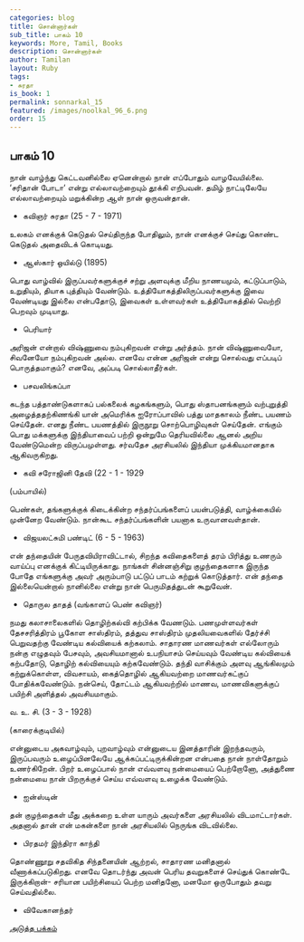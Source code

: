```yaml
---
categories: blog
title: சொன்னார்கள்
sub_title: பாகம் 10
keywords: More, Tamil, Books
description: சொன்னார்கள்
author: Tamilan
layout: Ruby
tags:
- சுரதா
is_book: 1
permalink: sonnarkal_15
featured: /images/noolkal_96_6.png
order: 15
---
```



## பாகம் 10

நான் வாழ்ந்து கெட்டவனில்லை ஏனென்றால் நான் எப்போதும் வாழவேயில்லை. ‘சரிதான் போடா‘ என்று எல்லாவற்றையும் தூக்கி எறிபவன். தமிழ் நாட்டிலேயே எல்லாவற்றையும் மறுக்கின்ற ஆள் நான் ஒருவன்தான்.

  * கவிஞர் சுரதா (25 - 7 - 1971)

உலகம் எனக்குக் கெடுதல் செய்திருந்த போதிலும், நான் எனக்குச் செய்து கொண்ட கெடுதல் அதைவிடக் கொடியது.

  * ஆஸ்கார் ஒயில்டு (1895)

பொது வாழ்வில் இருப்பவர்களுக்குச் சற்று அளவுக்கு மீறிய நாணயமும், கட்டுப்பாடும், உறுதியும், தியாக புத்தியும் வேண்டும். உத்தியோகத்திலிருப்பவர்களுக்கு இவை வேண்டியது இல்லை என்பதோடு, இவைகள் உள்ளவர்கள் உத்தியோகத்தில் வெற்றி பெறவும் முடியாது.

  * பெரியார்

அரிஜன் என்றால் விஷ்ணுவை நம்புகிறவன் என்று அர்த்தம். நான் விஷ்ணுவையோ, சிவனேயோ நம்புகிறவன் அல்ல. எனவே என்ன அரிஜன் என்று சொல்வது எப்படிப் பொருத்தமாகும்? எனவே, அப்படி சொல்லாதீர்கள்.

  * பசவலிங்கப்பா

கடந்த பத்தாண்டுகளாகப் பல்கலைக் கழகங்களும், பொது ஸ்தாபனங்களும் வற்புறுத்தி அழைத்ததற்கிணங்கி யான் அமெரிக்க ஐரோப்பாவில் பத்து மாதகாலம் நீண்ட பயணம் செய்தேன். எனது நீண்ட பயணத்தில் இருநூறு சொற்பொழிவுகள் செய்தேன். எங்கும் பொது மக்களுக்கு இந்தியாவைப் பற்றி ஒன்றுமே தெரியவில்லை ஆனல் அறிய வேண்டுமென்ற விருப்பமுள்ளது. சர்வதேச அரசியலில் இந்தியா முக்கியமானதாக ஆகிவருகிறது.

  * கவி சரோஜினி தேவி (22 - 1 - 1929

(பம்பாயில்)

பெண்கள், தங்களுக்குக் கிடைக்கின்ற சந்தர்ப்பங்களைப் பயன்படுத்தி, வாழ்க்கையில் முன்னேற வேண்டும். நான்கூட சந்தர்ப்பங்களின் பயனாக உருவானவள்தான்.

  * விஜயலட்சுமி பண்டிட் (6 - 5 - 1963)

என் தந்தையின் பேருதவியிராவிட்டால், சிறந்த கவிதைகளைத் தரம் பிரித்து உணரும் வாய்ப்பு எனக்குக் கிட்டியிருக்காது. நாங்கள் சின்னஞ்சிறு குழந்தைகளாக இருந்த போதே எங்களுக்கு அவர் அரும்பாடு பட்டுப் பாடம் கற்றுக் கொடுத்தார். என் தந்தை இல்லையென்றால் நானில்லை என்று நான் பெருமிதத்துடன் கூறுவேன்.

  * தொருல தாதத் (வங்காளப் பெண் கவிஞர்)

நமது கலாசாலைகளில் தொழிற்கல்வி கற்பிக்க வேணடும். பணமுள்ளவர்கள் தேசசரித்திரம் பூகோள சாஸ்திரம், தத்துவ சாஸ்திரம் முதலியவைகளில் தேர்ச்சி பெறுவதற்கு வேண்டிய கல்வியைக் கற்கலாம். சாதாரண மாணவர்கள் எல்லோரும் நன்கு எழுதவும் பேசவும், அவசியமானால் உபநியாசம் செய்யவும் வேண்டிய கல்வியைக் கற்பதோடு, தொழிற் கல்வியையும் கற்கவேண்டும். தந்தி வாசிக்கும் அளவு ஆங்கிலமும் கற்றுக்கொள்ள, விவசாயம், கைத்தொழில் ஆகியவற்றை மாணவர்கட்குப் போதிக்கவேண்டும். நன்செய், தோட்டம் ஆகியவற்றில் மாணவ, மாணவிகளுக்குப் பயிற்சி அளித்தல் அவசியமாகும்.

வ. உ. சி. (3 - 3 - 1928)

(காரைக்குடியில்)

என்னுடைய அகவாழ்வும், புறவாழ்வும் என்னுடைய இனத்தாரின் இறந்தவரும், இருப்பவரும் உழைப்பினலேயே ஆக்கப்பட்டிருக்கின்றன என்பதை நான் நாள்தோறும் உணர்கிறேன். பிறர் உழைப்பால் நான் எவ்வளவு நன்மையைப் பெற்றாேனோ, அத்துணை நன்மையை நான் பிறருக்குச் செய்ய எவ்வளவு உழைக்க வேண்டும்.

  * ஐன்ஸ்டின்

தன் குழந்தைகள் மீது அக்கறை உள்ள யாரும் அவர்களை அரசியலில் விடமாட்டார்கள். அதனால் தான் என் மகன்களை நான் அரசியலில் நெருங்க விடவில்லை.

  * பிரதமர் இந்திரா காந்தி

தொண்ணூறு சதவிகித சிந்தனையின் ஆற்றல், சாதாரண மனிதனால் வீணாக்கப்படுகிறது. எனவே தொடர்ந்து அவன் பெரிய தவறுகளைச் செய்துக் கொண்டே இருக்கிறான்- சரியான பயிற்சியைப் பெற்ற மனிதனோ, மனமோ ஒருபோதும் தவறு செய்வதில்லை.

  * விவேகானந்தர்

[அடுத்த பக்கம்](sonnarkal_16)